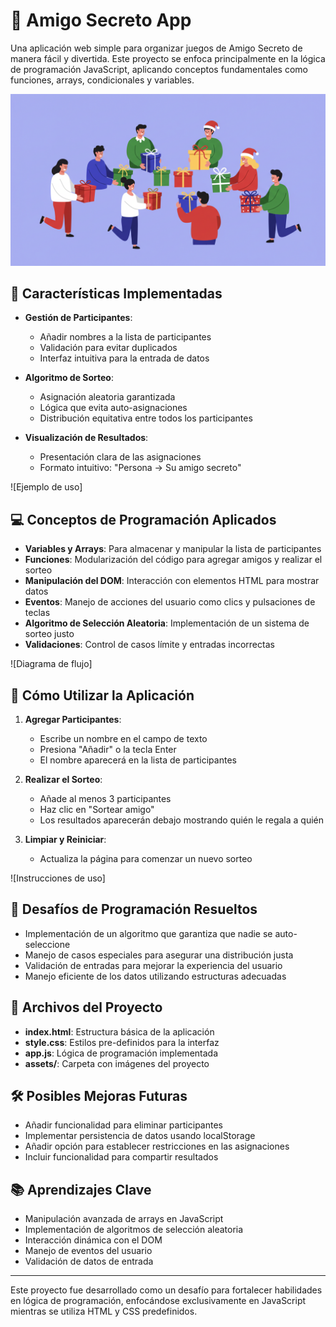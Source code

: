 # 🎁 Amigo Secreto App

Una aplicación web simple para organizar juegos de Amigo Secreto de manera fácil y divertida. Este proyecto se enfoca principalmente en la lógica de programación JavaScript, aplicando conceptos fundamentales como funciones, arrays, condicionales y variables.

![Banner Amigo Secreto](assets/image_fx_63.jpg)
<!-- La imagen principal muestra una representación festiva de un intercambio de amigo secreto -->

## 🌟 Características Implementadas

- **Gestión de Participantes**: 
  - Añadir nombres a la lista de participantes
  - Validación para evitar duplicados
  - Interfaz intuitiva para la entrada de datos

- **Algoritmo de Sorteo**: 
  - Asignación aleatoria garantizada
  - Lógica que evita auto-asignaciones
  - Distribución equitativa entre todos los participantes

- **Visualización de Resultados**:
  - Presentación clara de las asignaciones
  - Formato intuitivo: "Persona → Su amigo secreto"

![Ejemplo de uso]
<!-- Ejemplo visual de la interfaz de usuario de la aplicación Amigo Secreto -->

## 💻 Conceptos de Programación Aplicados

- **Variables y Arrays**: Para almacenar y manipular la lista de participantes
- **Funciones**: Modularización del código para agregar amigos y realizar el sorteo
- **Manipulación del DOM**: Interacción con elementos HTML para mostrar datos
- **Eventos**: Manejo de acciones del usuario como clics y pulsaciones de teclas
- **Algoritmo de Selección Aleatoria**: Implementación de un sistema de sorteo justo
- **Validaciones**: Control de casos límite y entradas incorrectas

![Diagrama de flujo]
<!-- Ilustración conceptual del algoritmo de asignación de amigo secreto -->

## 🚀 Cómo Utilizar la Aplicación

1. **Agregar Participantes**:
   - Escribe un nombre en el campo de texto
   - Presiona "Añadir" o la tecla Enter
   - El nombre aparecerá en la lista de participantes

2. **Realizar el Sorteo**:
   - Añade al menos 3 participantes
   - Haz clic en "Sortear amigo"
   - Los resultados aparecerán debajo mostrando quién le regala a quién

3. **Limpiar y Reiniciar**:
   - Actualiza la página para comenzar un nuevo sorteo

![Instrucciones de uso]
<!-- Imagen representativa del proceso de intercambio de regalos -->

## 🧠 Desafíos de Programación Resueltos

- Implementación de un algoritmo que garantiza que nadie se auto-seleccione
- Manejo de casos especiales para asegurar una distribución justa
- Validación de entradas para mejorar la experiencia del usuario
- Manejo eficiente de los datos utilizando estructuras adecuadas

## 🔧 Archivos del Proyecto

- **index.html**: Estructura básica de la aplicación
- **style.css**: Estilos pre-definidos para la interfaz
- **app.js**: Lógica de programación implementada
- **assets/**: Carpeta con imágenes del proyecto

## 🛠️ Posibles Mejoras Futuras

- Añadir funcionalidad para eliminar participantes
- Implementar persistencia de datos usando localStorage
- Añadir opción para establecer restricciones en las asignaciones
- Incluir funcionalidad para compartir resultados

## 📚 Aprendizajes Clave

- Manipulación avanzada de arrays en JavaScript
- Implementación de algoritmos de selección aleatoria
- Interacción dinámica con el DOM
- Manejo de eventos del usuario
- Validación de datos de entrada

---

Este proyecto fue desarrollado como un desafío para fortalecer habilidades en lógica de programación, enfocándose exclusivamente en JavaScript mientras se utiliza HTML y CSS predefinidos. 
